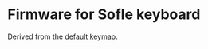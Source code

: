 # Firmware for Sofle keyboard

Derived from the [default keymap](https://github.com/qmk/qmk_firmware/tree/master/keyboards/sofle/keymaps/default).
